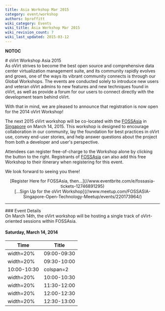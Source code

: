 ```yaml
---
title: Asia Workshop Mar 2015
category: event/workshop
authors: bproffitt
wiki_category: Events
wiki_title: Asia Workshop Mar 2015
wiki_revision_count: 7
wiki_last_updated: 2015-03-12
---
```


__NOTOC__

<div class="row">
<div class="offset1 span10">
# oVirt Workshop Asia 2015

<div class="offset1 span7">
As oVirt strives to become the best open source and comprehensive data center virtualization management suite, and its community rapidly evolves and grows, one of the ways its vibrant community connects is through our Global Workshops. The events are conducted solely to introduce new users and veteran oVirt admins to new features and new techniques found in oVirt, as well as provide a forum for our users to connect directly with the development team behind oVirt.

With that in mind, we are pleased to announce that registration is now open for the 2014 oVirt Workshop!

The next 2015 oVirt workshop will be co-located with the [FOSSAsia](//fossasia.org) in [Singapore](//fossasia.org/#venue) on March 14, 2015. This workshop is designed to encourage collaboration in our community, lay the foundation for best practices in oVirt use, convey end-user stories, and help answer questions about the project from both a developer and user's perspective.

Attendees can register free-of-charge to the Workshop alone by clicking the button to the right. Registrants of [FOSSAsia](//fossasia.org) can also add this free Workshop to their itinerary when registering for this event.

We look forward to seeing you there!

<div class="span3"  style="text-align:center">
<span class="btn btn-action btn-block">[Register Here for FOSSAsia, then...](//www.eventbrite.com/e/fossasia-tickets-12746891295)</span>

</div>
<div class="span3"  style="text-align:center">
<span class="btn btn-action btn-block">[...Sign Up for the oVirt Workshop](//www.meetup.com/FOSSASIA-Singapore-Open-Technology-Meetup/events/220173964/)</span>

</div>
</div>
<hr>
<div class="row">
<div class="span10 pad-sides">
### Event Details

</div>
<div class="span10 pad-sides">
On March 14th, the oVirt workshop will be hosting a single track of oVirt-oriented sessions within FOSSAsia.

#### Saturday, March 14, 2014

| Time                   | Title                                                                |
|------------------------|----------------------------------------------------------------------|
| width=20%| 09:00-09:30 | width=80% | **Opening Remarks and What's New in oVirt 3.5.1**        |
| width=20%| 09:30-10:00 | width=80% | **Best Practices with VDI** Halley Han, CTO, Cloud Times |
| 10:00-10:30            | colspan=2| Coffee Break                                              |
| width=20%| 10:00-10:30 | width=80% | **Open**                                                 |
| width=20%| 11:30-12:00 | width=80% | **Open**                                                 |
| width=20%| 12:00-12:30 | width=80% | **Live: Exploring oVirt**                                |
| width=20%| 12:30-13:00 | width=80% | **Future Directions for oVirt**                          |

</div>
</div>
<Category:Events>
